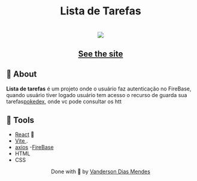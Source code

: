 
<h1 align="center">Lista de Tarefas 
</h1>


<h1 align="center">
  <img 
    src="https://vandersonmendes.github.io/Portf-lio/assets/img/projeto-pokedex.png"
  />
</h1>


<h2 align="center">
  <a href="https://pokedex-blond-psi.vercel.app/" target="_blank">See the site</a>
</h2>


## 🧾 About

**Lista de tarefas** é um projeto onde o usuário faz autenticação no FireBase, quando usuário tiver logado usuário tem acesso o recurso de guarda sua tarefas[pokedex](https://pokeapi.co/), onde vc pode consultar os htt
## 🔧 Tools

- [React](https://reactjs.org) 💙
- [Vite ](https://vitejs.dev/).
- [axios](https://axios-http.com/ptbr/docs/intro)
-[FireBase](https://firebase.google.com/?gad_source=1&gclid=Cj0KCQjw4bipBhCyARIsAFsieCx9ifaxBya-FMa-0uZ0YWU8mHTJp1s99AxpfEieU6_WQXtxF05f1uQaAhejEALw_wcB&gclsrc=aw.ds&hl=pt-br)
- HTML
- CSS





<p align="center">Done with 💙 by <a href="https://vandersonmendes.github.io/Portf-lio/">Vanderson Dias Mendes</a></p>